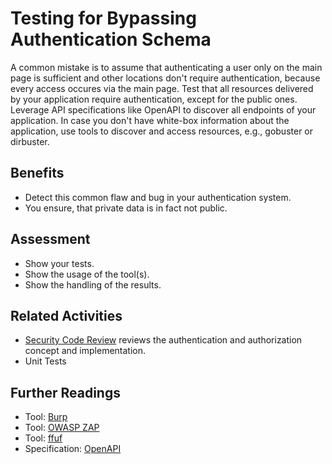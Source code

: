 # Testing for Bypassing Authentication Schema

A common mistake is to assume that authenticating a user only on the main page is sufficient and other locations don't require authentication, because every access occures via the main page.
Test that all resources delivered by your application require authentication, except for the public ones.
Leverage API specifications like OpenAPI to discover all endpoints of your application.
In case you don't have white-box information about the application, use tools to discover and access resources, e.g., gobuster or dirbuster.

## Benefits

- Detect this common flaw and bug in your authentication system.
- You ensure, that private data is in fact not public.

## Assessment

- Show your tests.
- Show the usage of the tool(s).
- Show the handling of the results.

## Related Activities

- [Security Code Review](../yellow/security-code-review.md) reviews the authentication and authorization concept and implementation.
- Unit Tests

## Further Readings

- Tool: [Burp](https://portswigger.net/burp)
- Tool: [OWASP ZAP](https://www.zaproxy.org/)
- Tool: [ffuf](https://github.com/ffuf/ffuf)
- Specification: [OpenAPI](https://www.openapis.org/)
